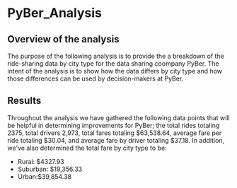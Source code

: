 # PyBer_Analysis
## Overview of the analysis
The purpose of the following analysis is to provide the a breakdown of the ride-sharing data by city type for the data sharing coompany PyBer. The intent of the analysis is to  show how the  data differs by city type and how those differences can be used by decision-makers at PyBer.
## Results
Throughout the analysis we have gathered the following data points that will be helpful in determining improvements for PyBer;  the total rides totaling 2375, total drivers 2,973, total fares totaling $63,538.64, average fare per ride totaling $30.04, and average fare by driver totaling $37.18. In addition,  we've also determined the total fare by city type to be:
* Rural: $4327.93
* Suburban: $19,356.33
* Urban:$39,854.38
